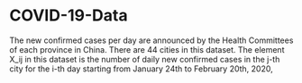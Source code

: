 # COVID-19-Data
The new confirmed cases per day  are announced  by the Health Committees of each  province in China.  There are 44 cities in this dataset.  The element X_ij in this dataset is the number of daily new confirmed cases in the j-th city
for the i-th day starting from January 24th to February 20th, 2020,
